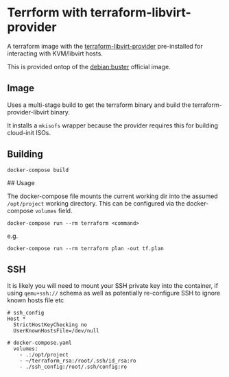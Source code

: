 # Terrform with terraform-libvirt-provider

A terraform image with the [terraform-libvirt-provider](https://github.com/dmacvicar/terraform-provider-libvirt) pre-installed for interacting with KVM/libvirt hosts.

This is provided ontop of the [debian:buster](https://hub.docker.com/_/debian/) official image.

## Image

Uses a multi-stage build to get the terraform binary and build the terraform-provider-libvirt binary.

It installs a `mkisofs` wrapper because the provider requires this for building cloud-init ISOs.

## Building

```
docker-compose build
```

## Usage

The docker-compose file mounts the current working dir into the assumed `/opt/project` working directory. This can be configured via the docker-compose `volumes` field.

```
docker-compose run --rm terraform <command>
```

e.g.

```
docker-compose run --rm terraform plan -out tf.plan
```

## SSH

It is likely you will need to mount your SSH private key into the container, if using `qemu+ssh://` schema as well as potentially re-configure SSH to ignore known hosts file etc

```
# ssh_config
Host *
  StrictHostKeyChecking no
  UserKnownHostsFile=/dev/null
```

```
# docker-compose.yaml
  volumes:
    - .:/opt/project
    - ~/terraform_rsa:/root/.ssh/id_rsa:ro
    - ./ssh_config:/root/.ssh/config:ro
```

